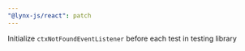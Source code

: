 ```yaml
---
"@lynx-js/react": patch
---
```


Initialize `ctxNotFoundEventListener` before each test in testing library
